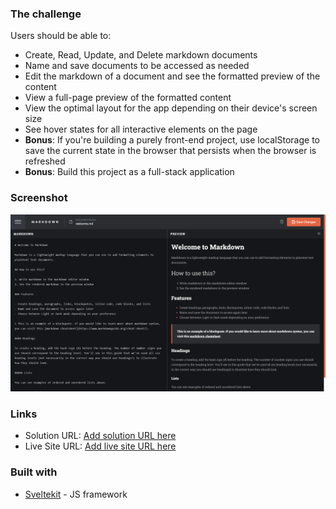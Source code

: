 ### The challenge

Users should be able to:

- Create, Read, Update, and Delete markdown documents
- Name and save documents to be accessed as needed
- Edit the markdown of a document and see the formatted preview of the content
- View a full-page preview of the formatted content
- View the optimal layout for the app depending on their device's screen size
- See hover states for all interactive elements on the page
- **Bonus**: If you're building a purely front-end project, use localStorage to save the current state in the browser that persists when the browser is refreshed
- **Bonus**: Build this project as a full-stack application

### Screenshot

![](./preview.png)

### Links

- Solution URL: [Add solution URL here](https://github.com/aleksFedotov/connect-four-game)
- Live Site URL: [Add live site URL here](https://in-browser-mark-down-editor-do6f.vercel.app/)

### Built with

- [Sveltekit](https://kit.svelte.dev/) - JS framework
